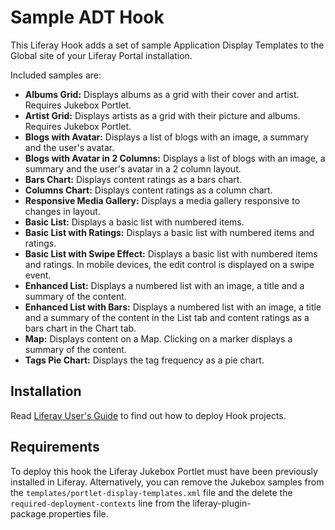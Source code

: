 Sample ADT Hook
=======

This Liferay Hook adds a set of sample Application Display Templates to the Global site of your Liferay Portal installation.

Included samples are:

* **Albums Grid:** Displays albums as a grid with their cover and artist. Requires Jukebox Portlet.
* **Artist Grid:** Displays artists as a grid with their picture and albums. Requires Jukebox Portlet.
* **Blogs with Avatar:** Displays a list of blogs with an image, a summary and the user's avatar.
* **Blogs with Avatar in 2 Columns:** Displays a list of blogs with an image, a summary and the user's avatar in a 2 column layout.
* **Bars Chart:** Displays content ratings as a bars chart.
* **Columns Chart:** Displays content ratings as a column chart.
* **Responsive Media Gallery:** Displays a media gallery responsive to changes in layout.
* **Basic List:** Displays a basic list with numbered items.
* **Basic List with Ratings:** Displays a basic list with numbered items and ratings.
* **Basic List with Swipe Effect:** Displays a basic list with numbered items and ratings. In mobile devices, the edit control is displayed on a swipe event.
* **Enhanced List:** Displays a numbered list with an image, a title and a summary of the content.
* **Enhanced List with Bars:** Displays a numbered list with an image, a title and a summary of the content in the List tab and content ratings as a bars chart in the Chart tab.
* **Map:** Displays content on a Map. Clicking on a marker displays a summary of the content.
* **Tags Pie Chart:** Displays the tag frequency as a pie chart.

## Installation

Read [Liferay User's Guide](https://www.liferay.com/es/documentation/liferay-portal/6.2/development/-/ai/customize-and-extend-functionality-hooks-liferay-portal-6-2-dev-guide-en) to find out how to deploy Hook projects.

## Requirements

To deploy this hook the Liferay Jukebox Portlet must have been previously installed in Liferay. Alternatively, you can remove the Jukebox samples from the `templates/portlet-display-templates.xml` file and the delete the `required-deployment-contexts` line from the liferay-plugin-package.properties file.
